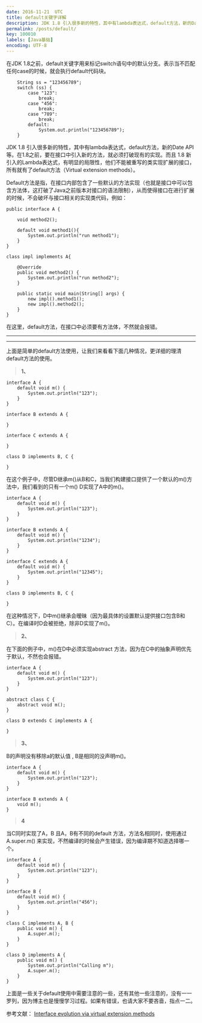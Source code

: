 ```yaml
---
date: 2016-11-21  UTC
title: default关键字详解
description: JDK 1.8 引入很多新的特性，其中有lambda表达式，default方法，新的Date API等。在1.8之前，要在接口中引入新的方法，就必须打破现有的实现。而且 1.8 新引入的Lambda表达式，有明显的局限性，他们不能被重写的类实现扩展的接口，所有就有了default方法（Virtual extension methods）。
permalink: /posts/default/
key: 100010
labels: [Java基础]
encoding: UTF-8
---
```



在JDK 1.8之前，default关键字用来标记switch语句中的默认分支。表示当不匹配任何case的时候，就会执行default代码块。

```
	String ss = "123456789";
	switch (ss) {
	    case "123":
	        break;
	    case "456":
	        break;
	    case "789":
	        break;
	    default:
	        System.out.println("123456789");
	}
```

JDK 1.8 引入很多新的特性，其中有lambda表达式，default方法，新的Date API等。在1.8之前，要在接口中引入新的方法，就必须打破现有的实现。而且 1.8 新引入的Lambda表达式，有明显的局限性，他们不能被重写的类实现扩展的接口，所有就有了default方法（Virtual extension methods）。

Default方法是指，在接口内部包含了一些默认的方法实现（也就是接口中可以包含方法体，这打破了Java之前版本对接口的语法限制），从而使得接口在进行扩展的时候，不会破坏与接口相关的实现类代码，例如：

```
public interface A {

    void method2();

    default void method1(){
        System.out.println("run method1");
    }
}

class impl implements A{

    @Override
    public void method2() {
        System.out.println("run method2");
    }

    public static void main(String[] args) {
        new impl().method1();
        new impl().method2();
    }
}
```

在这里，default方法，在接口中必须要有方法体，不然就会报错。


----------


----------


上面是简单的default方法使用，让我们来看看下面几种情况，更详细的理清default方法的使用。

> **1、**


```
interface A {
    default void m() {
        System.out.println("123");
    }
}

interface B extends A {

}

interface C extends A {

}

class D implements B, C {

}
```
在这个例子中，尽管D继承m()从B和C，当我们构建接口提供了一个默认的m()方法中，我们看到的只有一个m() D实现了A中的m()。

```
interface A {
    default void m() {
        System.out.println("123");
    }
}

interface B extends A {
    default void m() {
        System.out.println("1234");
    }
}

interface C extends A {
    default void m() {
        System.out.println("12345");
    }
}

class D implements B, C {

}
```
在这种情况下，D中m()继承会暧昧（因为最具体的设置默认提供接口包含B和C）。在编译时D会被拒绝，除非D实现了m()。

> **2、**

在下面的例子中，m()在D中必须实现abstract 方法，因为在C中的抽象声明优先于默认，不然也会报错。

```
interface A {
    default void m() {
        System.out.println("123");
    }
}

abstract class C {
    abstract void m();
}

class D extends C implements A {

}
```

> **3、**

B的声明没有移除a的默认值 , B是相同的没声明m()。

```
interface A {
    default void m() {
        System.out.println("123");
    }
}

interface B extends A {
    void m();
}
```

> **4**

当C同时实现了A，B 且A，B有不同的default 方法，方法名相同时，使用通过A.super.m() 来实现，不然编译的时候会产生错误，因为编译期不知道选择哪一个。

```
interface A {
    default void m() {
        System.out.println("123");
    }
}

interface B {
    default void m() {
        System.out.println("456");
    }
}

class C implements A, B {
    public void m() {
        A.super.m();
    }
}

class D implements A {
    public void m() {
        System.out.println("Calling m");
        A.super.m();
    }
}
```

上面是一些关于default使用中需要注意的一些，还有其他一些注意的，没有一一罗列，因为博主也是慢慢学习过程。如果有错误，也请大家不要吝啬，指点一二。

参考文献： [Interface evolution via virtual extension methods](http://cr.openjdk.java.net/~briangoetz/lambda/Defender%20Methods%20v4.pdf)
